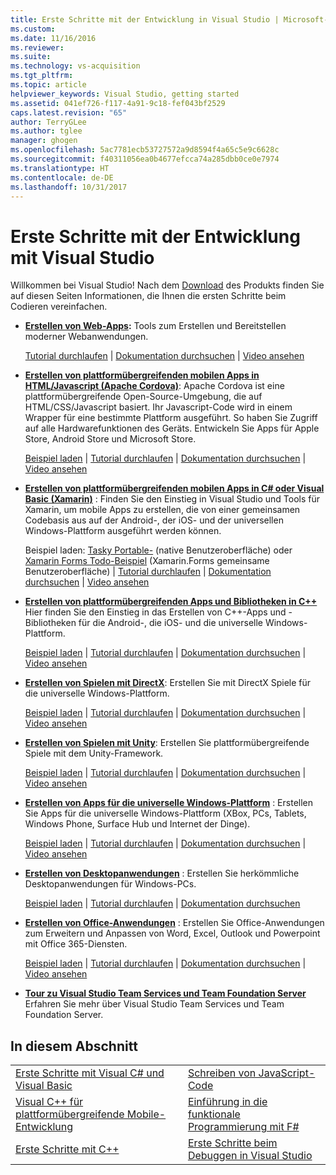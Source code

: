 ```yaml
---
title: Erste Schritte mit der Entwicklung in Visual Studio | Microsoft-Dokumentation
ms.custom: 
ms.date: 11/16/2016
ms.reviewer: 
ms.suite: 
ms.technology: vs-acquisition
ms.tgt_pltfrm: 
ms.topic: article
helpviewer_keywords: Visual Studio, getting started
ms.assetid: 041ef726-f117-4a91-9c18-fef043bf2529
caps.latest.revision: "65"
author: TerryGLee
ms.author: tglee
manager: ghogen
ms.openlocfilehash: 5ac7781ecb53727572a9d8594f4a65c5e9c6628c
ms.sourcegitcommit: f40311056ea0b4677efcca74a285dbb0ce0e7974
ms.translationtype: HT
ms.contentlocale: de-DE
ms.lasthandoff: 10/31/2017
---
```

# <a name="get-started-developing-with-visual-studio"></a>Erste Schritte mit der Entwicklung mit Visual Studio
Willkommen bei Visual Studio! Nach dem [Download](http://www.visualstudio.com/community) des Produkts finden Sie auf diesen Seiten Informationen, die Ihnen die ersten Schritte beim Codieren vereinfachen.  

-   **[Erstellen von Web-Apps](https://www.visualstudio.com/features/modern-web-tooling-vs):** Tools zum Erstellen und Bereitstellen moderner Webanwendungen.  

     [Tutorial durchlaufen](https://docs.asp.net/en/latest/tutorials/your-first-aspnet-application.html) &#124;                               [Dokumentation durchsuchen](https://docs.asp.net/) &#124;                                   [Video ansehen](http://www.asp.net/vnext)  

-   **[Erstellen von plattformübergreifenden mobilen Apps in HTML/Javascript (Apache Cordova)](http://taco.visualstudio.com/en-us/docs/get-started-first-mobile-app/)**:               Apache Cordova ist eine plattformübergreifende Open-Source-Umgebung, die auf HTML/CSS/Javascript basiert. Ihr Javascript-Code wird in einem Wrapper für eine bestimmte Plattform ausgeführt. So haben Sie Zugriff auf alle Hardwarefunktionen des Geräts. Entwickeln Sie Apps für Apple Store, Android Store und Microsoft Store.  

     [Beispiel laden](https://github.com/Microsoft/cordova-samples/tree/master/todo-angularjs) &#124;   [Tutorial durchlaufen](http://taco.visualstudio.com/en-us/docs/get-started-first-mobile-app/) &#124;                               [Dokumentation durchsuchen](http://taco.visualstudio.com/en-us/docs/get-started-vs-tools-apache-cordova/) &#124;                                [Video ansehen](https://channel9.msdn.com/Blogs/Seth-Juarez/Getting-Started-with-Apache-Cordova-in-Visual-Studio)  

-   **[Erstellen von plattformübergreifenden mobilen Apps in C# oder Visual Basic (Xamarin)](../cross-platform/visual-studio-and-xamarin.md)** : Finden Sie den Einstieg in Visual Studio und Tools für Xamarin, um mobile Apps zu erstellen, die von einer gemeinsamen Codebasis aus auf der Android-, der iOS- und der universellen Windows-Plattform ausgeführt werden können.  

     Beispiel laden: [Tasky Portable-](http://developer.xamarin.com/samples/mobile/TaskyPortable/) (native Benutzeroberfläche) oder  [Xamarin Forms Todo-Beispiel](https://github.com/xamarin/xamarin-forms-samples/tree/master/Todo) (Xamarin.Forms gemeinsame Benutzeroberfläche) &#124;   [Tutorial durchlaufen](https://msdn.microsoft.com/library/dn879698.aspx) &#124;                             [Dokumentation durchsuchen](https://msdn.microsoft.com/en-us/library/mt299001.aspx) &#124;                                  [Video ansehen](https://channel9.msdn.com/Series/Cross-Platform-Development-with-Xamarin--Visual-Studio/01)  

-   **[Erstellen von plattformübergreifenden Apps und Bibliotheken in C++](https://www.visualstudio.com/explore/cplusplus-mdd-vs.aspx)** Hier finden Sie den Einstieg in das Erstellen von C++-Apps und -Bibliotheken für die Android-, die iOS- und die universelle Windows-Plattform.  

     [Beispiel laden](https://code.msdn.microsoft.com/MoreTeaPots-Android-a9bd8549) &#124;   [Tutorial durchlaufen](https://msdn.microsoft.com/en-us/library/dn707595.aspx) &#124;                               [Dokumentation durchsuchen](https://msdn.microsoft.com/en-us/library/dn707591.aspx) &#124;                                [Video ansehen](https://channel9.msdn.com/Series/ConnectOn-Demand/239)  

-   **[Erstellen von Spielen mit DirectX](https://msdn.microsoft.com/en-us/library/windows/desktop/ee663274.aspx)**: Erstellen Sie mit DirectX Spiele für die universelle Windows-Plattform.  

     [Beispiel laden](https://msdn.microsoft.com/en-us/library/windows/desktop/bb153300.aspx) &#124;                    [Tutorial durchlaufen](https://msdn.microsoft.com/en-us/library/windows/desktop/bb153264.aspx) &#124;                                [Dokumentation durchsuchen](https://msdn.microsoft.com/en-us/library/windows/desktop/ee663274.aspx) &#124;                                   [Video ansehen](https://channel9.msdn.com/Series/Introduction-to-C-and-DirectX-Game-Development/01)  

-   **[Erstellen von Spielen mit Unity](../cross-platform/visual-studio-tools-for-unity.md)**: Erstellen Sie plattformübergreifende Spiele mit dem Unity-Framework.  

     [Beispiel laden](http://unity3d.com/learn/resources/downloads) &#124;                     [Tutorial durchlaufen](http://unity3d.com/learn/tutorials/projects/roll-ball-tutorial) &#124;                               [Dokumentation durchsuchen](https://msdn.microsoft.com/en-us/library/dn940019.aspx) &#124;     [Video ansehen](https://www.youtube.com/playlist?list=PLReL099Y5nRfseAg0k1SJOlpqdcsDs8Em)  

-   **[Erstellen von Apps für die universelle Windows-Plattform](https://dev.windows.com/en-us/windows-apps)** : Erstellen Sie Apps für die universelle Windows-Plattform (XBox, PCs, Tablets, Windows Phone, Surface Hub und Internet der Dinge).  

     [Beispiel laden](https://github.com/Microsoft/Windows-universal-samples) &#124;                          [Tutorial durchlaufen](https://msdn.microsoft.com/library/windows/apps/dn765018.aspx) &#124;                                [Dokumentation durchsuchen](https://dev.windows.com/en-us) &#124;     [Video ansehen](https://channel9.msdn.com/Blogs/One-Dev-Minute/Getting-started-with-Windows-10)  

-   **[Erstellen von Desktopanwendungen](https://dev.windows.com/en-us/desktop)** : Erstellen Sie herkömmliche Desktopanwendungen für Windows-PCs.  

     [Beispiel laden](https://github.com/microsoft/windows-classic-samples) &#124;                     [Tutorial durchlaufen](https://msdn.microsoft.com/en-us/library/dd492171.aspx) &#124;                               [Dokumentation durchsuchen](https://dev.windows.com/en-us/desktop)  

-   **[Erstellen von Office-Anwendungen](https://msdn.microsoft.com/en-us/library/fp161347.aspx)** : Erstellen Sie Office-Anwendungen zum Erweitern und Anpassen von Word, Excel, Outlook und Powerpoint mit Office 365-Diensten.  

     [Beispiel laden](https://code.msdn.microsoft.com/office365/) &#124;                       [Tutorial durchlaufen](http://dev.office.com/getting-started/office365apis) &#124;                              [Dokumentation durchsuchen](https://msdn.microsoft.com/en-us/office/aa905340.aspx) &#124;                                   [Video ansehen](http://dev.office.com/videos)  

-   **[Tour zu Visual Studio Team Services und Team Foundation Server](https://www.visualstudio.com/products/visual-studio-team-services-vs)**  Erfahren Sie mehr über Visual Studio Team Services und Team Foundation Server.  

## <a name="in-this-section"></a>In diesem Abschnitt  

|||  
|-|-|  
|[Erste Schritte mit Visual C# und Visual Basic](../ide/getting-started-with-visual-csharp-and-visual-basic.md)|[Schreiben von JavaScript-Code](https://msdn.microsoft.com/library/cte3c772.aspx)|  
|[Visual C++ für plattformübergreifende Mobile-Entwicklung](../cross-platform/visual-cpp-for-cross-platform-mobile-development.md)|[Einführung in die funktionale Programmierung mit F#](http://msdn.microsoft.com/library/vstudio/dd233147.aspx)|  
|[Erste Schritte mit C++](../ide/getting-started-with-cpp-in-visual-studio.md)|[Erste Schritte beim Debuggen in Visual Studio](../ide/getting-started-with-debugging-in-visual-studio.md)|
